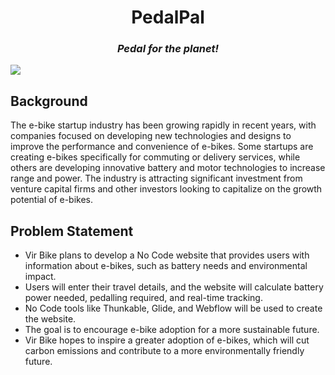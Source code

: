 <h1 align="center">PedalPal</h3>

*<h3 align="center">Pedal for the planet!</h3>*

  <img  align="center" src="https://drive.google.com/drive/my-drive">


## Background

The e-bike startup industry has been growing rapidly in recent years, with companies focused on developing new technologies and designs to improve the performance and convenience of e-bikes. Some startups are creating e-bikes specifically for commuting or delivery services, while others are developing innovative battery and motor technologies to increase range and power. The industry is attracting significant investment from venture capital firms and other investors looking to capitalize on the growth potential of e-bikes.

## Problem Statement

- Vir Bike plans to develop a No Code website that provides users with information about e-bikes, such as battery needs and environmental impact. 
- Users will enter their travel details, and the website will calculate battery power needed, pedalling required, and real-time tracking. 
- No Code tools like Thunkable, Glide, and Webflow will be used to create the website. 
- The goal is to encourage e-bike adoption for a more sustainable future.
- Vir Bike hopes to inspire a greater adoption of e-bikes, which will cut carbon emissions and contribute to a more environmentally friendly future. 
